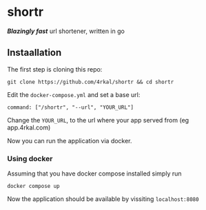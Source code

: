 # shortr

***Blazingly fast*** url shortener, written in go

## Instaallation
The first step is cloning this repo:

```shell
git clone https://github.com/4rkal/shortr && cd shortr
```

Edit the `docker-compose.yml` and set a base url:

    command: ["/shortr", "--url", "YOUR_URL"]
    
Change the `YOUR_URL`, to the url where your app served from (eg app.4rkal.com)

Now you can run the application via docker.

### Using docker
Assuming that you have docker compose installed simply run

```
docker compose up
```

Now the application should be available by vissiting `localhost:8080`

